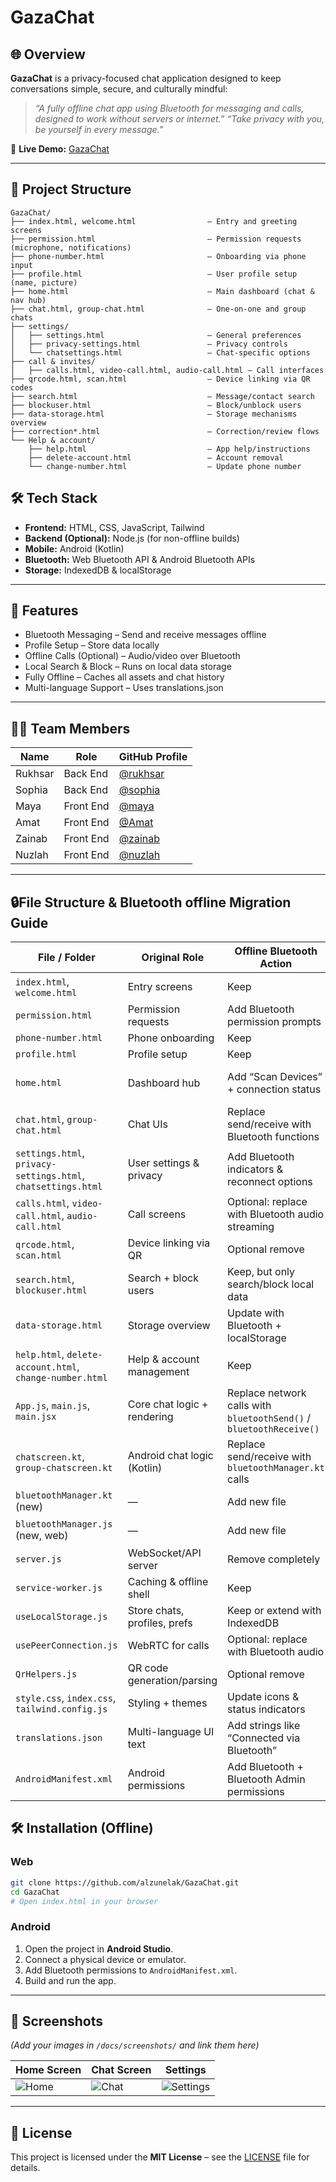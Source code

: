 
# GazaChat

## 🌐 Overview

**GazaChat** is a privacy-focused chat application designed to keep conversations simple, secure, and culturally mindful:

> *“A fully offline chat app using Bluetooth for messaging and calls, designed to work without servers or internet.”*
> *“Take privacy with you, be yourself in every message.”*

🔗 **Live Demo:** [GazaChat](https://alzunelak.github.io/GazaChat/index.html)

---

## 📂 Project Structure

```
GazaChat/
├── index.html, welcome.html                – Entry and greeting screens
├── permission.html                         – Permission requests (microphone, notifications)
├── phone-number.html                       – Onboarding via phone input
├── profile.html                            – User profile setup (name, picture)
├── home.html                               – Main dashboard (chat & nav hub)
├── chat.html, group-chat.html              – One-on-one and group chats
├── settings/
│   ├── settings.html                       – General preferences
│   ├── privacy-settings.html               – Privacy controls
│   └── chatsettings.html                   – Chat-specific options
├── call & invites/
│   ├── calls.html, video-call.html, audio-call.html – Call interfaces
├── qrcode.html, scan.html                  – Device linking via QR codes
├── search.html                             – Message/contact search
├── blockuser.html                          – Block/unblock users
├── data-storage.html                       – Storage mechanisms overview
├── correction*.html                        – Correction/review flows
└── Help & account/
    ├── help.html                           – App help/instructions
    ├── delete-account.html                 – Account removal
    └── change-number.html                  – Update phone number
```
## 🛠 Tech Stack
- **Frontend:** HTML, CSS, JavaScript, Tailwind  
- **Backend (Optional):** Node.js (for non-offline builds)  
- **Mobile:** Android (Kotlin)  
- **Bluetooth:** Web Bluetooth API & Android Bluetooth APIs  
- **Storage:** IndexedDB & localStorage  

---

## 🚀 Features

* Bluetooth Messaging – Send and receive messages offline
* Profile Setup – Store data locally
* Offline Calls (Optional) – Audio/video over Bluetooth
* Local Search & Block – Runs on local data storage
* Fully Offline – Caches all assets and chat history
* Multi-language Support – Uses translations.json

---

## 👩‍💻 Team Members

| Name    | Role      | GitHub Profile                              |
| ------- | --------- | ------------------------------------------- |
| Rukhsar | Back End  | [@rukhsar](https://github.com/yourusername) |
| Sophia  | Back End  | [@sophia](https://github.com/yourusername)  |
| Maya    | Front End | [@maya](https://github.com/yourusername)    |
| Amat    | Front End | [@Amat](https://github.com/yourusername)    |
| Zainab  | Front End | [@zainab](https://github.com/yourusername)  |
| Nuzlah  | Front End | [@nuzlah](https://github.com/yourusername)  |

---
## 🔒File Structure & Bluetooth offline Migration Guide
| File / Folder                                                 | Original Role                | Offline Bluetooth Action                                            | Notes / Replacement                           |
| ------------------------------------------------------------- | ---------------------------- | ------------------------------------------------------------------- | --------------------------------------------- |
| `index.html`, `welcome.html`                                  | Entry screens                | Keep                                                                | No changes, just load offline                 |
| `permission.html`                                             | Permission requests          | Add Bluetooth permission prompts                                    | For Web: Web Bluetooth API; Android: manifest |
| `phone-number.html`                                           | Phone onboarding             | Keep                                                                | Works offline                                 |
| `profile.html`                                                | Profile setup                | Keep                                                                | Stored locally                                |
| `home.html`                                                   | Dashboard hub                | Add “Scan Devices” + connection status                              | Shows Connected / Searching / Disconnected    |
| `chat.html`, `group-chat.html`                                | Chat UIs                     | Replace send/receive with Bluetooth functions                       | Messages sent directly over Bluetooth         |
| `settings.html`, `privacy-settings.html`, `chatsettings.html` | User settings & privacy      | Add Bluetooth indicators & reconnect options                        | Add toggle for Bluetooth sync                 |
| `calls.html`, `video-call.html`, `audio-call.html`            | Call screens                 | Optional: replace with Bluetooth audio streaming                    | For offline audio/video calls (advanced)      |
| `qrcode.html`, `scan.html`                                    | Device linking via QR        | Optional remove                                                     | Bluetooth replaces QR session linking         |
| `search.html`, `blockuser.html`                               | Search + block users         | Keep, but only search/block local data                              | Runs on localStorage/IndexedDB                |
| `data-storage.html`                                           | Storage overview             | Update with Bluetooth + localStorage                                | Document offline approach                     |
| `help.html`, `delete-account.html`, `change-number.html`      | Help & account management    | Keep                                                                | Local only                                    |
| `App.js`, `main.js`, `main.jsx`                               | Core chat logic + rendering  | Replace network calls with `bluetoothSend()` / `bluetoothReceive()` | Listen for Bluetooth events                   |
| `chatscreen.kt`, `group-chatscreen.kt`                        | Android chat logic (Kotlin)  | Replace send/receive with `bluetoothManager.kt` calls               | Handles one-to-one & group chat               |
| `bluetoothManager.kt` (new)                                   | —                            | Add new file                                                        | Centralized Bluetooth discovery/send/receive  |
| `bluetoothManager.js` (new, web)                              | —                            | Add new file                                                        | Uses Web Bluetooth API                        |
| `server.js`                                                   | WebSocket/API server         | Remove completely                                                   | No server needed offline                      |
| `service-worker.js`                                           | Caching & offline shell      | Keep                                                                | Cache static assets & local data only         |
| `useLocalStorage.js`                                          | Store chats, profiles, prefs | Keep or extend with IndexedDB                                       | Fully offline storage                         |
| `usePeerConnection.js`                                        | WebRTC for calls             | Optional: replace with Bluetooth audio                              | Needed only if offline calls required         |
| `QrHelpers.js`                                                | QR code generation/parsing   | Optional remove                                                     | Bluetooth replaces QR linking                 |
| `style.css`, `index.css`, `tailwind.config.js`                | Styling + themes             | Update icons & status indicators                                    | Add Bluetooth icons                           |
| `translations.json`                                           | Multi-language UI text       | Add strings like “Connected via Bluetooth”                          | Keep offline translations                     |
| `AndroidManifest.xml`                                         | Android permissions          | Add Bluetooth + Bluetooth Admin permissions                         | Required for offline Bluetooth                |


## 🛠 Installation (Offline)

### Web

```bash
git clone https://github.com/alzunelak/GazaChat.git
cd GazaChat
# Open index.html in your browser
```

### Android

1. Open the project in **Android Studio**.
2. Connect a physical device or emulator.
3. Add Bluetooth permissions to `AndroidManifest.xml`.
4. Build and run the app.

---

## 📸 Screenshots

*(Add your images in `/docs/screenshots/` and link them here)*

| Home Screen                        | Chat Screen                        | Settings                                   |
| ---------------------------------- | ---------------------------------- | ------------------------------------------ |
| ![Home](docs/screenshots/home.png) | ![Chat](docs/screenshots/chat.png) | ![Settings](docs/screenshots/settings.png) |

---

## 📜 License

This project is licensed under the **MIT License** – see the [LICENSE](LICENSE) file for details.
